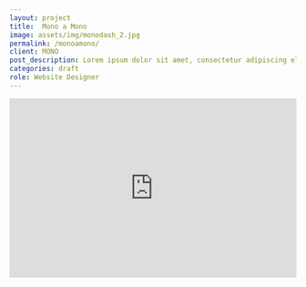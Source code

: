 ```yaml
---
layout: project
title:  Mono a Mono
image: assets/img/monodash_2.jpg
permalink: /monoamono/
client: MONO
post_description: Lorem ipsum dolor sit amet, consectetur adipiscing elit, sed do eiusmod tempor incididunt ut labore et dolore magna aliqua. Ut enim ad minim veniam, quis nostrud exercitation ullamco laboris nisi ut aliquip ex ea commodo consequat. Duis aute irure dolor in reprehenderit in voluptate velit esse cillum dolore eu fugiat nulla pariatur.
categories: draft
role: Website Designer
---
```

<div class="project-one-column ">
  <div style="padding:62.5% 0 0 0;position:relative;"><iframe src="https://player.vimeo.com/video/324863021?autoplay=1&loop=1&color=D522B1&title=0&byline=0&portrait=0" style="position:absolute;top:0;left:0;width:100%;height:100%;" frameborder="0" webkitallowfullscreen mozallowfullscreen allowfullscreen></iframe></div><script src="https://player.vimeo.com/api/player.js"></script>
</div>
